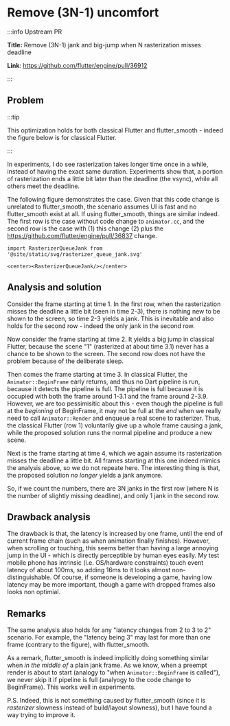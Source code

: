 # Remove (3N-1) uncomfort

:::info Upstream PR

**Title:** Remove (3N-1) jank and big-jump when N rasterization misses deadline

**Link**: https://github.com/flutter/engine/pull/36912

:::

<!-- see #6306 -->

## Problem

:::tip

This optimization holds for both classical Flutter and flutter_smooth - indeed the figure below is for classical Flutter.

:::

In experiments, I do see rasterization takes longer time once in a while, instead of having the exact same duration. Experiments show that, a portion of rasterization ends a little bit later than the deadline (the vsync), while all others meet the deadline.

The following figure demonstrates the case. Given that this code change is unrelated to flutter_smooth, the scenario assumes UI is fast and no flutter_smooth exist at all. If using flutter_smooth, things are similar indeed. The first row is the case without code change to `animator.cc`, and the second row is the case with (1) this change (2) plus the https://github.com/flutter/engine/pull/36837 change.

```mdx-code-block
import RasterizerQueueJank from '@site/static/svg/rasterizer_queue_jank.svg'

<center><RasterizerQueueJank/></center>
```

## Analysis and solution

Consider the frame starting at time 1. In the first row, when the rasterization misses the deadline a little bit (seen in time 2-3), there is nothing new to be shown to the screen, so time 2-3 yields a jank. This is inevitable and also holds for the second row - indeed the only jank in the second row.

Now consider the frame starting at time 2. It yields a big jump in classical Flutter, because the scene "1" (rasterized at about time 3.1) never has a chance to be shown to the screen. The second row does not have the problem because of the deliberate sleep.

Then comes the frame starting at time 3. In classical Flutter, the `Animator::BeginFrame` early returns, and thus no Dart pipeline is run, because it detects the pipeline is full. The pipeline is full because it is occupied with both the frame around 1-3.1 and the frame around 2-3.9. However, we are too pessimisitic about this - even though the pipeline is full at the *beginning* of BeginFrame, it may not be full at the *end* when we really need to call `Animator::Render` and enqueue a real scene to rasterizer. Thus, the classical Flutter (row 1) voluntarily give up a whole frame causing a jank, while the proposed solution runs the normal pipeline and produce a new scene.

Next is the frame starting at time 4, which we again assume its rasterization misses the deadline a little bit. All frames starting at this one indeed mimics the analysis above, so we do not repeate here. The interesting thing is that, the proposed solution *no longer* yields a jank anymore.

So, if we count the numbers, there are 3N janks in the first row (where N is the number of slightly missing deadline), and only 1 jank in the second row.

## Drawback analysis

The drawback is that, the latency is increased by one frame, until the end of current frame chain (such as when animation finally finishes). However, when scrolling or touching, this seems better than having a large annoying jump in the UI - which is directly perceptible by human eyes easily. My test mobile phone has intrinsic (i.e. OS/hardware constraints) touch event latency of about 100ms, so adding 16ms to it looks almost non-distinguishable. Of course, if someone is developing a game, having low latency may be more important, though a game with dropped frames also looks non optimial.

## Remarks

The same analysis also holds for any "latency changes from 2 to 3 to 2" scenario. For example, the "latency being 3" may last for more than one frame (contrary to the figure), with flutter_smooth.

As a remark, flutter_smooth is indeed implicitly doing something similar when *in the middle of* a plain jank frame. As we know, when a preempt render is about to start (analogy to "when `Animator::BeginFrame` is called"), we never skip it if pipeline is full (analyogy to the code change to BeginFrame). This works well in experiments.

P.S. Indeed, this is not something caused by flutter_smooth (since it is *rasterizer* slowness instead of build/layout slowness), but I have found a way trying to improve it.